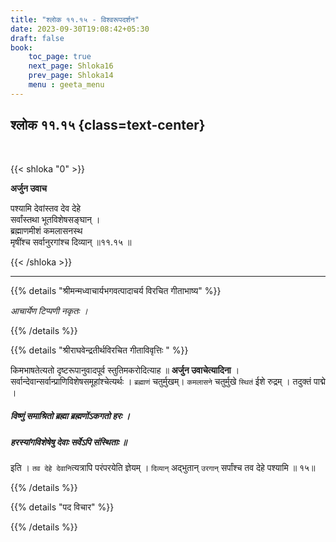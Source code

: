 ```yaml
---
title: "श्लोक ११.१५ - विश्वरूपदर्शन"
date: 2023-09-30T19:08:42+05:30
draft: false
book:
    toc_page: true
    next_page: Shloka16
    prev_page: Shloka14
    menu : geeta_menu
---
```




## श्लोक ११.१५ {class=text-center}

<br/>

{{< shloka  "0"  >}}

**अर्जुन उवाच**

पश्यामि देवांस्तव देव देहे   
सर्वांस्तथा भूतविशेषसङ्घान् ।    
ब्रह्माणमीशं कमलासनस्थ   
मृषींश्च सर्वानुरगांश्च दिव्यान् ॥११.१५ ॥

{{< /shloka >}}

---


{{% details "श्रीमन्मध्वाचार्यभगवत्पादाचर्य विरचित  गीताभाष्य" %}}

*आचार्येण टिप्पणी नकृतः ।*

{{% /details %}}



{{% details "श्रीराघवेन्द्रतीर्थविरचित गीताविवृत्तिः " %}}

किमभाषतेत्यतो दृष्टरूपानुवादपूर्व स्तुतिमकरोदित्याह ॥ 
**अर्जुन उवाचेत्यादिना** । 
सर्वान्देवान्सर्वान्प्राणिविशेषसमूहांश्चेत्यर्थः । 
`ब्रह्माणं` चतुर्मुखम्‌। `कमलासने` चतुर्मुखे `स्थितं`
ईशे रुद्रम्‌ । तदुक्तं पाद्मे ।  
##### विष्णुं समाश्रितो ब्रह्मा ब्रह्मणोंऽकगतो हरः । 
##### हरस्यांगविशेषेषु देवाः सर्वेऽपि संस्थिताः  ॥ 
इति । `तव देहे देवानि`त्यत्रापि परंपरयेति ज्ञेयम्‌ । 
`दिव्यान्` अद्भुतान् `उरगान्` सर्पांश्च तव देहे 
पश्यामि ॥ १५॥

{{% /details %}}



{{% details "पद विचार" %}}


{{% /details %}}
